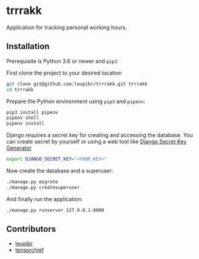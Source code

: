 # trrrakk
Application for tracking personal working hours.

## Installation

Prerequisite is Python 3.6 or newer and ``pip3``

First clone the project to your desired location

```bash
git clone git@github.com:leupibr/trrrakk.git trrrakk
cd trrrakk
```

Prepare the Python environment using ``pip3`` and ``pipenv``:

```bash
pip3 install pipenv
pipenv shell
pipenv install
```

Django requires a secret key for creating and accessing the database.
You can create secret by yourself or using a web tool like [Django Secret Key Generator](https://www.miniwebtool.com/django-secret-key-generator/)

```bash
export DJANGO_SECRET_KEY="<YOUR_KEY>"
```

Now create the database and a superuser:
```bash
./manage.py migrate
./manage.py createsuperuser
```

And finally run the application:
```bash
./manage.py runserver 127.0.0.1:8000
```

## Contributors

* [leupibr](http://github.com/leupibr)
* [tensorchief](https://github.com/tensorchief)
